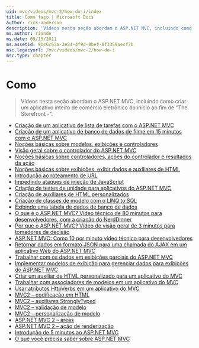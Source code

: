 ```yaml
---
uid: mvc/videos/mvc-2/how-do-i/index
title: Como faço | Microsoft Docs
author: rick-anderson
description: 'Vídeos nesta seção abordam o ASP.NET MVC, incluindo como criar um aplicativo inteiro de comércio eletrônico do início ao fim de ''A vitrine -''.'
ms.author: riande
ms.date: 09/15/2011
ms.assetid: 9bc6c53a-3e54-4f9d-8bef-0f3359aecf7b
msc.legacyurl: /mvc/videos/mvc-2/how-do-i
msc.type: chapter
---
```

<a name="how-do-i"></a>Como
====================
> Vídeos nesta seção abordam o ASP.NET MVC, incluindo como criar um aplicativo inteiro de comércio eletrônico do início ao fim de "The Storefront -".


- [Criação de um aplicativo de lista de tarefas com o ASP.NET MVC](creating-a-tasklist-application-with-aspnet-mvc.md)
- [Criação de um aplicativo de banco de dados de filme em 15 minutos com o ASP.NET MVC](creating-a-movie-database-application-in-15-minutes-with-aspnet-mvc.md)
- [Noções básicas sobre modelos, exibições e controladores](understanding-models-views-and-controllers.md)
- [Visão geral sobre o controlador do ASP.NET MVC](aspnet-mvc-controller-overview.md)
- [Noções básicas sobre controladores, ações do controlador e resultados da ação](understanding-controllers-controller-actions-and-action-results.md)
- [Noções básicas sobre exibições, exibir dados e auxiliares de HTML](understanding-views-view-data-and-html-helpers.md)
- [Introdução ao roteamento de URL](an-introduction-to-url-routing.md)
- [Impedindo ataques de injeção de JavaScript](preventing-javascript-injection-attacks.md)
- [Criação de testes de unidade para aplicativos do ASP.NET MVC](creating-unit-tests-for-aspnet-mvc-applications.md)
- [Criação de auxiliares de HTML personalizados](creating-custom-html-helpers.md)
- [Criação de classes de modelo com o LINQ to SQL](creating-model-classes-with-linq-to-sql.md)
- [Exibindo uma tabela de dados de banco de dados](displaying-a-table-of-database-data.md)
- [O que é o ASP.NET MVC? Vídeo técnico de 80 minutos para desenvolvedores, com a criação do NerdDinner](what-is-aspnet-mvc-80-minute-technical-video-for-developers-building-nerddinner.md)
- [Por que o ASP.NET MVC? Vídeo de visão geral de 3 minutos para tomadores de decisão](why-aspnet-mvc-3-minute-overview-video-for-decision-makers.md)
- [ASP.NET MVC: Como 10 por minuto vídeo técnico para desenvolvedores](aspnet-mvc-how-10-minute-technical-video-for-developers.md)
- [Retornar dados em formato JSON para uma chamada do AJAX em um aplicativo Web do ASP.NET MVC](how-do-i-return-json-formatted-data-for-an-ajax-call-in-an-aspnet-mvc-web-application.md)
- [Trabalhar com os dados em exibições parciais do ASP.NET MVC](how-do-i-work-with-data-in-aspnet-mvc-partial-views.md)
- [Implementar modelos de exibição para gerenciar dados para exibições do ASP.NET MVC](how-do-i-implement-view-models-to-manage-data-for-aspnet-mvc-views.md)
- [Criar um auxiliar de HTML personalizado para um aplicativo do MVC](how-do-i-create-a-custom-html-helper-for-an-mvc-application.md)
- [Trabalhar com associadores de modelos em um aplicativo do MVC](how-do-i-work-with-model-binders-in-an-mvc-application.md)
- [Usar atributos HttpVerbs em um aplicativo do MVC](how-do-i-use-httpverbs-attributes-in-an-mvc-application.md)
- [MVC2 – codificação em HTML](mvc2-html-encoding.md)
- [MVC2 – auxiliares StronglyTyped](mvc2-stronglytyped-helpers.md)
- [MVC2 – validação de modelo](mvc2-model-validation.md)
- [MVC2 – personalização de modelo](mvc2-template-customization.md)
- [ASP.NET MVC 2 – áreas](aspnet-mvc-2-areas.md)
- [ASP.NET MVC 2 – ação de renderização](aspnet-mvc-2-render-action.md)
- [Introdução de 5 minutos ao ASP.NET MVC](5-minute-introduction-to-aspnet-mvc.md)
- [O que você precisa saber sobre ASP.NET MVC](how-to-best-learn-asp-net-mvc.md)
